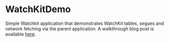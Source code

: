 # WatchKitDemo
Simple Watchkit application that demonstrates WatchKit tables, segues and network fetching via the parent application. A walkthrough blog post is available [here](http://blog.typpz.com/2015/03/15/watchkit-table-and-network-fetch/). 
